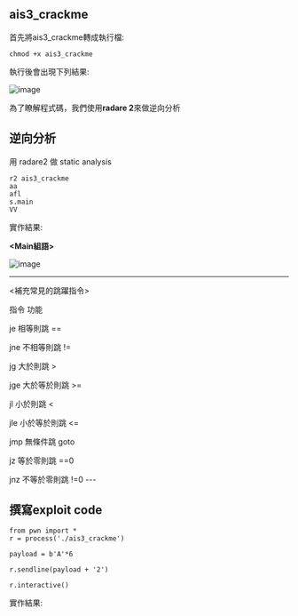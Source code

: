 ## ais3_crackme
首先將ais3_crackme轉成執行檔:
```
chmod +x ais3_crackme
```
執行後會出現下列結果:

![image](https://user-images.githubusercontent.com/22366572/138836735-9745e7f1-804c-4884-81e9-ea1600378724.png)

為了瞭解程式碼，我們使用**radare 2**來做逆向分析
## 逆向分析
用 radare2 做 static analysis
```
r2 ais3_crackme
aa
afl
s.main
VV
```
實作結果:

**<Main組語>**

![image](https://user-images.githubusercontent.com/22366572/138836103-e44b91be-c2ae-4c90-bc5e-bd19824fefba.png)

---
<補充常見的跳躍指令>

<p>指令	功能
<p>je	相等則跳 ==
<p>jne	不相等則跳 !=
<p>jg	大於則跳 >
<p>jge	大於等於則跳 >=
<p>jl	小於則跳 <
<p>jle	小於等於則跳 <=
<p>jmp	無條件跳 goto
<p>jz	等於零則跳 ==0
<p>jnz	不等於零則跳 !=0
---

## 撰寫exploit code
```
from pwn import *
r = process('./ais3_crackme')

payload = b'A'*6

r.sendline(payload + '2')

r.interactive()
```
實作結果:
